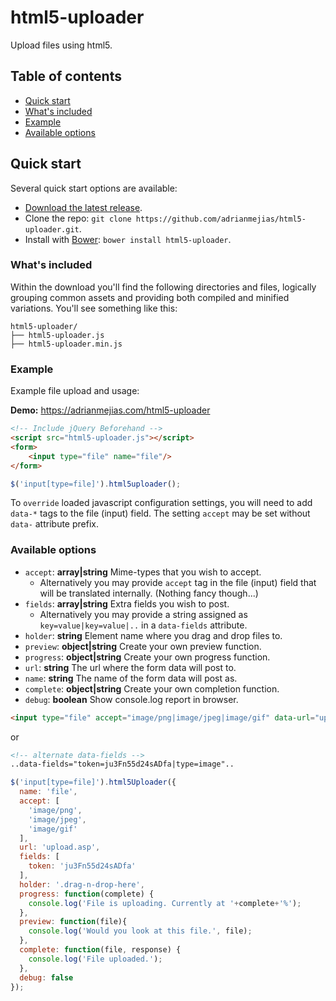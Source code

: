 html5-uploader
==========

Upload files using html5.

## Table of contents

- [Quick start](#quick-start)
- [What's included](#whats-included)
- [Example](#example)
- [Available options](#available-options)

## Quick start

Several quick start options are available:

- [Download the latest release](https://github.com/adrianmejias/html5-uploader/archive/0.0.11.zip).
- Clone the repo: `git clone https://github.com/adrianmejias/html5-uploader.git`.
- Install with [Bower](http://bower.io): `bower install html5-uploader`.

### What's included

Within the download you'll find the following directories and files, logically grouping common assets and providing both compiled and minified variations. You'll see something like this:

```
html5-uploader/
├── html5-uploader.js
├── html5-uploader.min.js
```

### Example
Example file upload and usage:

**Demo:** https://adrianmejias.com/html5-uploader

```html
<!-- Include jQuery Beforehand -->
<script src="html5-uploader.js"></script>
<form>
    <input type="file" name="file"/>
</form>
```

```javascript
$('input[type=file]').html5uploader();
```

To ``override`` loaded javascript configuration settings, you will need to add ``data-*`` tags to the file (input) field. The setting ``accept`` may be set without ``data-`` attribute prefix.

### Available options

* ``accept``: **array|string** Mime-types that you wish to accept.
    - Alternatively you may provide ``accept`` tag in the file (input) field that will be translated internally. (Nothing fancy though...)
* ``fields``: **array|string** Extra fields you wish to post.
  - Alternatively you may provide a string assigned as ``key=value|key=value|..`` in a ``data-fields`` attribute.
* ``holder``: **string** Element name where you drag and drop files to.
* ``preview``: **object|string** Create your own preview function.
* ``progress``: **object|string** Create your own progress function.
* ``url``: **string** The url where the form data will post to.
* ``name``: **string** The name of the form data will post as.
* ``complete``: **object|string** Create your own completion function.
* ``debug``: **boolean** Show console.log report in browser.

```html
<input type="file" accept="image/png|image/jpeg|image/gif" data-url="upload.asp" data-fields="customFields" data-holder=".drag-n-dro-here" data-progress="customProgress" data-preview="customPreview" data-complete="customComplete">
```
or
```html
<!-- alternate data-fields -->
..data-fields="token=ju3Fn55d24sADfa|type=image"..
```

```javascript
$('input[type=file]').html5Uploader({
  name: 'file',
  accept: [
    'image/png',
    'image/jpeg',
    'image/gif'
  ],
  url: 'upload.asp',
  fields: [
    token: 'ju3Fn55d24sADfa'
  ],
  holder: '.drag-n-drop-here',
  progress: function(complete) {
    console.log('File is uploading. Currently at '+complete+'%');
  },
  preview: function(file){
    console.log('Would you look at this file.', file);
  },
  complete: function(file, response) {
    console.log('File uploaded.');
  },
  debug: false
});
```
